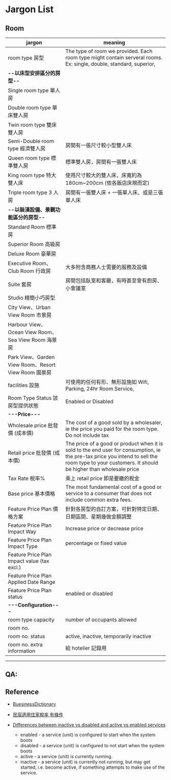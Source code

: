 # Jargon List

## Room

| jargon                                               | meaning                                                                                                                                                                                           |
| ---------------------------------------------------- | ------------------------------------------------------------------------------------------------------------------------------------------------------------------------------------------------- |
| room type 房型                                       | The type of room we provided. Each room type might contain serveral rooms. Ex: single, double, standard, superior,                                                                                |
| **--以床型安排區分的房型--**                         |                                                                                                                                                                                                   |
| Single room type 單人房                              |                                                                                                                                                                                                   |
| Double room type 單床雙人房                          |                                                                                                                                                                                                   |
| Twin room type 雙床雙人房                            |                                                                                                                                                                                                   |
| Semi-Double room type 經濟雙人房                     | 房間有一張尺寸較小型雙人床                                                                                                                                                                        |
| Queen room type 標準雙人房                           | 標準雙人房，房間有一張雙人床                                                                                                                                                                      |
| King room type 特大雙人床                            | 使用尺寸較大的雙人床，床寬約為 180cm~200cm (依各飯店床規而定)                                                                                                                                     |
| Triple room type 3 人房                              | 房間有一張雙人床 + 一張單人床、或是三張單人床                                                                                                                                                     |
| **--以裝潢設備、景觀功能區分的房型--**               |                                                                                                                                                                                                   |
| Standard Room 標準房                                 |                                                                                                                                                                                                   |
| Superior Room 高級房                                 |                                                                                                                                                                                                   |
| Deluxe Room 豪華房                                   |                                                                                                                                                                                                   |
| Executive Room、Club Room 行政房                     | 大多附含商務人士需要的服務及設備                                                                                                                                                                  |
| Suite 套房                                           | 房間包括臥室和客廳，有時甚至會有廚房、小會議室                                                                                                                                                    |
| Studio 精簡小巧房型                                  |                                                                                                                                                                                                   |
| City View、Urban View Room 市景房                    |                                                                                                                                                                                                   |
| Harbour View、Ocean View Room、Sea View Room 海景房  |                                                                                                                                                                                                   |
| Park View、Garden View Room、Resort View Room 園景房 |                                                                                                                                                                                                   |
| facilities 設施                                      | 可使用的任何有形、無形設施如 Wifi, Parking, 24hr Room Service,                                                                                                                                    |
| Room Type Status 該房型提供狀態                      | Enabled or Disabled                                                                                                                                                                               |
| **---Price---**                                      |
| Wholesale price 批發價 (成本價)                      | The cost of a good sold by a wholesaler, ie the price you paid for the room type. Do not include tax                                                                                              |
| Retail price 批發價 (成本價)                         | The price of a good or product when it is sold to the end user for consumption, ie the pre-tax price you intend to sell the room type to your customers. It should be higher than wholesale price |
| Tax Rate 稅率%                                       | 乘上 retail price 即是要繳的稅金                                                                                                                                                                  |
| Base price 基本價格                                  | The most fundamental cost of a good or service to a consumer that does not include common extra fees.                                                                                             |
| Feature Price Plan 價格方案                          | 針對各房型的自訂方案，可針對特定日期、日期區間、星期幾做金額調整                                                                                                                                  |
| Feature Price Plan Impact Way                        | Increase price or decrease price                                                                                                                                                                  |
| Feature Price Plan Impact Type                       | percentage or fixed value                                                                                                                                                                         |
| Feature Price Plan Impact value (tax excl.)          |                                                                                                                                                                                                   |
| Feature Price Plan Applied Date Range                |                                                                                                                                                                                                   |
| Feature Price Plan status                            | enabled or disabled                                                                                                                                                                               |
| **---Configuration---**                              |                                                                                                                                                                                                   |
| room type capacity                                   | number of occupants allowed                                                                                                                                                                       |
| room no.                                             |                                                                                                                                                                                                   |
| room no. status                                      | active, inactive, temporarily inactive                                                                                                                                                            |
| room no. extra information                           | 給 hotelier 記錄用                                                                                                                                                                                |

---

## QA:

## Reference

- [BuesinessDictionary](http://www.businessdictionary.com)
- [民宿適用住家稅率 有條件](https://house.udn.com/house/story/5916/2220136)

- [Differences between inactive vs disabled and active vs enabled services](https://unix.stackexchange.com/questions/159174/differences-between-inactive-vs-disabled-and-active-vs-enabled-services)
  - enabled - a service (unit) is configured to start when the system boots
  - disabled - a service (unit) is configured to not start when the system boots
  - active - a service (unit) is currently running.
  - inactive - a service (unit) is currently not running, but may get started, i.e. become active, if something attempts to make use of the service.
